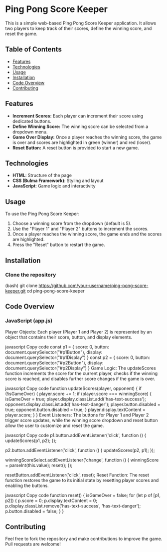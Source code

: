 # Ping Pong Score Keeper

This is a simple web-based Ping Pong Score Keeper application. It allows two players to keep track of their scores, define the winning score, and reset the game.

## Table of Contents
- [Features](#features)
- [Technologies](#technologies)
- [Usage](#usage)
- [Installation](#installation)
- [Code Overview](#code-overview)
- [Contributing](#contributing)

## Features

- **Increment Scores:** Each player can increment their score using dedicated buttons.
- **Define Winning Score:** The winning score can be selected from a dropdown menu.
- **Game Over Display:** Once a player reaches the winning score, the game is over and scores are highlighted in green (winner) and red (loser).
- **Reset Button:** A reset button is provided to start a new game.

## Technologies

- **HTML**: Structure of the page
- **CSS (Bulma Framework)**: Styling and layout
- **JavaScript**: Game logic and interactivity

## Usage

To use the Ping Pong Score Keeper:

1. Choose a winning score from the dropdown (default is 5).
2. Use the "Player 1" and "Player 2" buttons to increment the scores.
3. Once a player reaches the winning score, the game ends and the scores are highlighted.
4. Press the "Reset" button to restart the game.

## Installation
### Clone the repository

(bash)
git clone https://github.com/your-username/ping-pong-score-keeper.git
cd ping-pong-score-keeper

## Code Overview
### JavaScript (app.js)
Player Objects: Each player (Player 1 and Player 2) is represented by an object that contains their score, button, and display elements.

javascript
Copy code
const p1 = {
    score: 0,
    button: document.querySelector("#p1Button"),
    display: document.querySelector("#p1Display")
}
const p2 = {
    score: 0,
    button: document.querySelector("#p2Button"),
    display: document.querySelector("#p2Display")
}
Game Logic: The updateScores function increments the score for the current player, checks if the winning score is reached, and disables further score changes if the game is over.

javascript
Copy code
function updateScores(player, opponent) {
    if (!isGameOver) {
        player.score += 1;
        if (player.score === winningScore) {
            isGameOver = true;
            player.display.classList.add('has-text-success');
            opponent.display.classList.add('has-text-danger');
            player.button.disabled = true;
            opponent.button.disabled = true;
        }
        player.display.textContent = player.score;
    }
}
Event Listeners: The buttons for Player 1 and Player 2 trigger score updates, while the winning score dropdown and reset button allow the user to customize and reset the game.

javascript
Copy code
p1.button.addEventListener('click', function () {
    updateScores(p1, p2);
});

p2.button.addEventListener('click', function () {
    updateScores(p2, p1);
});

winningScoreSelect.addEventListener('change', function () {
    winningScore = parseInt(this.value);
    reset();
});

resetButton.addEventListener('click', reset);
Reset Function: The reset function restores the game to its initial state by resetting player scores and enabling the buttons.

javascript
Copy code
function reset() {
    isGameOver = false;
    for (let p of [p1, p2]) {
        p.score = 0;
        p.display.textContent = 0;
        p.display.classList.remove('has-text-success', 'has-text-danger');
        p.button.disabled = false;
    }
}

## Contributing
Feel free to fork the repository and make contributions to improve the game. Pull requests are welcome!
